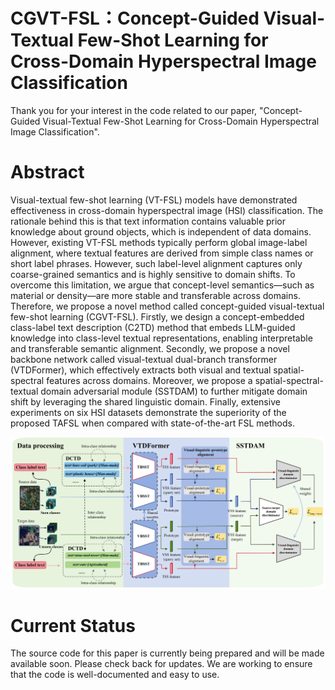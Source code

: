 # CGVT-FSL：Concept-Guided Visual-Textual Few-Shot Learning for Cross-Domain Hyperspectral Image Classification

Thank you for your interest in the code related to our paper, "Concept-Guided Visual-Textual Few-Shot Learning for Cross-Domain Hyperspectral Image Classification".

# Abstract

Visual-textual few-shot learning (VT-FSL) models have demonstrated effectiveness in cross-domain hyperspectral image (HSI) classification. The rationale behind this is that text information contains valuable prior knowledge about ground objects, which is independent of data domains. However, existing VT-FSL methods typically perform global image-label alignment, where textual features are derived from simple class names or short label phrases. However, such label-level alignment captures only coarse-grained semantics and is highly sensitive to domain shifts. To overcome this limitation, we argue that concept-level semantics—such as material or density—are more stable and transferable across domains. Therefore, we propose a novel method called concept-guided visual-textual few-shot learning (CGVT-FSL). Firstly, we design a concept-embedded class-label text description (C2TD) method that embeds LLM-guided knowledge into class-level textual representations, enabling interpretable and transferable semantic alignment. Secondly, we propose a novel backbone network called visual-textual dual-branch transformer (VTDFormer), which effectively extracts both visual and textual spatial-spectral features across domains. Moreover, we propose a spatial-spectral-textual domain adversarial module (SSTDAM) to further mitigate domain shift by leveraging the shared linguistic domain. Finally, extensive experiments on six HSI datasets demonstrate the superiority of the proposed TAFSL when compared with state-of-the-art FSL methods.

![Alt text](figures/Fig1.png)


# Current Status
The source code for this paper is currently being prepared and will be made available soon. Please check back for updates. We are working to ensure that the code is well-documented and easy to use.

